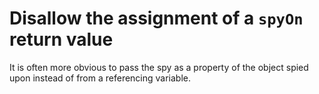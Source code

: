 # Disallow the assignment of a `spyOn` return value

It is often more obvious to pass the spy as a property of the object spied upon
instead of from a referencing variable.
